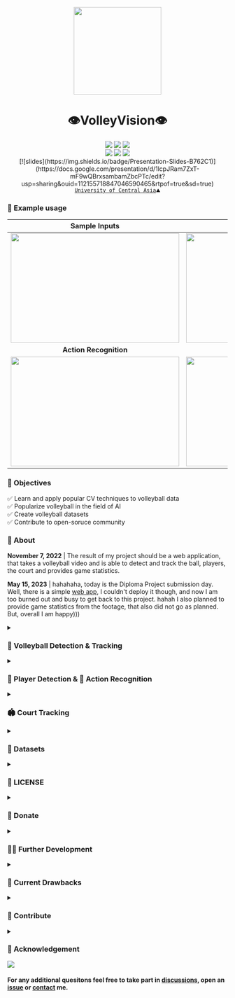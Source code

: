 <p align="center">
  <img src="https://github.com/shukkkur/VolleyVision/blob/280fed79d290c1cf6d53c869fa60355eeb04d148/assets/vv_logo.png" width=200>
</p>

<h1 align="center">
  👁️VolleyVision👁️
</h1>


<p align='center'>
  <a href="https://github.com/shukkkur/VolleyVision/forks?include=active%2Carchived%2Cinactive%2Cnetwork&page=1&period=2y&sort_by=stargazer_counts"><img src="https://img.shields.io/github/forks/shukkkur/VolleyVision.svg"></a>
  <a href="https://github.com/shukkkur/VolleyVision/stargazers"><img src="https://img.shields.io/github/stars/shukkkur/VolleyVision.svg"></a>
  <a href="https://github.com/shukkkur/VolleyVision/watchers"><img src="https://img.shields.io/github/watchers/shukkkur/VolleyVision.svg"></a>
 
  <br>
  <a href=""><img src="https://img.shields.io/github/last-commit/shukkkur/VolleyVision.svg"></a>
  <a href="https://creativecommons.org/licenses/by-nc-nd/4.0/"><img src="https://img.shields.io/badge/License-CC%20BY--NC--ND%204.0-lightgrey.svg"></a>
  <img src="https://hits.sh/github.com/shukkkur/VolleyVision.svg"/>
  
  <br>
  [![slides](https://img.shields.io/badge/Presentation-Slides-B762C1)](https://docs.google.com/presentation/d/1lcpJRam7ZxT-mF9wQBrxsambamZbcPTc/edit?usp=sharing&ouid=112155718847046590465&rtpof=true&sd=true) 

  <br>
  <a href="https://ucentralasia.org/home"><code>University of Central Asia</a>⛰️</code>
  
</p>


<h3>🧪 Example usage</h3>

Sample Inputs | From [assets/](https://github.com/shukkkur/VolleyVision/tree/main/Stage%20I%20-%20Volleyball/assets)
:-------------------------:|:-------------------------:
<a href="https://github.com/shukkkur/VolleyVision/tree/main/Stage%20I%20-%20Volleyball/yV7-tiny"><img src="https://github.com/shukkkur/VolleyVision/blob/88474342fa4330ce268668986d9f5061d7ee8f6a/assets/y7Detect_volleyball15.gif" width="385" height="250"></a> | <a href="https://universe.roboflow.com/shukur-sabzaliev-bh7pq/volleyball-tracking/model/"><img src="https://github.com/shukkkur/VolleyVision/blob/eb639742363fb5564d6de4c3b1bf3da808162aa9/assets/rf_backview.gif" width="385" height="250"></a>
<strong>Action Recognition</strong> | <strong>Players Detection</strong>
<a href="https://github.com/shukkkur/VolleyVision/tree/main/Stage%20II%20-%20Players%20%26%20Actions/actions/yV8_medium"><img src="https://github.com/shukkkur/VolleyVision/blob/1c6c180c445a8be413defac520899e411c07f043/assets/actions.gif" width="385" height="250"></a> | <a href="https://github.com/shukkkur/VolleyVision/tree/main/Stage%20II%20-%20Players%20%26%20Actions/players/yV8_medium"><img src="https://github.com/shukkkur/VolleyVision/blob/c098d6eb2f84ef07ded1d24bcb8da9641cb1737a/assets/players.gif" width="385" height="250"></a>

<h3>🎯 Objectives</h3>
<p>
  ✅ Learn and apply popular CV techniques to volleyball data   <br>
  ✅ Popularize volleyball in the field of AI                   <br>
  ✅ Create volleyball datasets                                 <br>
  ✅ Contribute to open-soruce community                        
</p>


<h3>📝 About</h3>


<p><strong>November 7, 2022</strong> | The result of my project should be a web application, that takes a  volleyball video  and is able to detect and track the ball, players, the court and provides game statistics.</p>
<p><strong>May 15, 2023</strong> | hahahaha, today is the Diploma Project submission day. Well, there is a simple <a href="https://github.com/shukkkur/volleyvision_app">web app</a>, I couldn't deploy it though, and now I am too burned out and busy to get back to this project. hahah I also planned to provide game statistics from the footage, that also did not go as planned. But, overall I am happy)))</p>


<details><summary><h3>🏐 Volleyball Detection & Tracking</h3></summary>

<a href="https://universe.roboflow.com/shukur-sabzaliev-bh7pq/volleyball-tracking/model/"><img src="https://app.roboflow.com/images/try-model-badge.svg"></img></a>
<a href="https://universe.roboflow.com/shukur-sabzaliev-bh7pq/volleyball-tracking"><img src="https://app.roboflow.com/images/download-dataset-badge.svg"></img></a>
<a href="https://github.com/shukkkur/VolleyVision/tree/main/Stage%20I%20-%20Volleyball/weights/weights"><img src="https://img.shields.io/badge/Download-YOLOV7--TINY%20Weights-red" alt="yV8 Weights"></a>
<a href="https://wandb.ai/volleyvision/YOLOR/runs/2u30vyzp/overview?workspace=user-shukkkur"><img src="https://raw.githubusercontent.com/wandb/assets/main/wandb-github-badge-gradient.svg" alt="WandB Badge"></a>

<!--   <strong>February 10, 2023 </strong> -->
<!--    <i>Closing the first stage moderetly satisfied</i>.  -->
<!--   <br> -->

<p>Two trained models: <a href="https://blog.roboflow.com/new-and-improved-roboflow-train/">RoboFlow</a> (<a href="https://docs.roboflow.com/train">AutoML training</a>) and <a href="https://github.com/WongKinYiu/yolov7">yoloV7-tiny</a> (local training). Both were trained on my newly created dataset comprised of <strong>25k images</strong>.  As for the tracker, <a href="https://github.com/foolwood/DaSiamRPN">DaSiamRPN</a> (<a href="https://docs.opencv.org/4.x/de/d93/classcv_1_1TrackerDaSiamRPN.html">cv2</a>) was used.

|              |   **mAP(50)**   | **precision** |  **recall**  |
|:------------:|:-----------:|:-------------:|:------------:|
| yoloV7-tiny  |    74.1%    |     86.4%     |    65.8%     |
|  RoboFlow    |    92.3%    |     94.7%     |    86.1%     |

  <strong>RoboFlow</strong> model is more accurate and works better on official matches, rather than yolov7 model. However, it requires longer time for inference. <strong>YoloV7-tiny</strong> is capable of real-time inference, even though it is less accurate than RoboFlow model, it is still a good and fast choice for larger volleyballs.</p>

<h3>🏃‍♂️ How to Run</h3>
<ul>
  <li>
  <p>Check out the <a href="https://github.com/shukkkur/VolleyVision/tree/main/Stage%20I%20-%20Volleyball#readme">Stage I - Volleyball/README.md</a></p>
  </li>
</ul>
</details>

<details><summary><h3>🏃 Player Detection & 🤾 Action Recognition</h3></summary>
    <h4>Action Recognition</h4>
    <a href="https://universe.roboflow.com/shukur-sabzaliev-42xvj/volleyball-actions"><img src="https://app.roboflow.com/images/download-dataset-badge.svg"></img></a>
    <a href="https://universe.roboflow.com/shukur-sabzaliev-42xvj/volleyball-actions/model/3"><img src="https://app.roboflow.com/images/try-model-badge.svg"></img></a>
    <a href="https://github.com/shukkkur/VolleyVision/tree/main/Stage%20II%20-%20Players%20%26%20Actions/actions/yV8_medium/"><img src="https://img.shields.io/badge/Download-YOLOV8M%20Weights-red" alt="yV8 Weights"></a>
    <a href="https://wandb.ai/volleyvision/YOLOv8/runs/28bs84bi/overview?workspace=user-shukkkur"><img src="https://raw.githubusercontent.com/wandb/assets/main/wandb-github-badge-gradient.svg" alt="WandB Badge"></a>
  <p>
    In this stage, I focused on recognizing volleyball actions from the images. A comprehensive volleyball actions dataset was created, comprising <strong>14k images</strong>. I used <a href="https://github.com/ultralytics/ultralytics/tree/0cb87f7dd340a2611148fbf2a0af59b544bd7b1b#models">YOLOv8m</a> to train the action recognition model on this dataset.
  </p>  

|            | **mAP50(B)**   | **precision**   | **recall**      |
|:----------:|:----------:|:----------------:|:----------------:|
| yolov8m    | 92.31%     | 92.38%         | 89.4%         |
| RoboFlow   |  83.7%     | 78.5%      | 82.3%         |

<p>The results were highly promising, as shown by the performance metrics.</p>

<h4>Players Detection</h4>
    <a href="https://universe.roboflow.com/shukur-sabzaliev-42xvj/players-dataset"><img src="https://app.roboflow.com/images/download-dataset-badge.svg"></img></a>
    <a href="https://universe.roboflow.com/shukur-sabzaliev-42xvj/players-dataset/model/"><img src="https://app.roboflow.com/images/try-model-badge.svg"></img></a>
    <a href="https://github.com/shukkkur/VolleyVision/tree/main/Stage%20II%20-%20Players%20%26%20Actions/actions/yV8_medium"><img src="https://img.shields.io/badge/Download-YOLOV8M%20Weights-red" alt="yV8 Weights"></a>
    <p>
    In addition, I have also trained a YOLOv8m model on a dataset of volleyball players, achieving a high level of accuracy in detecting players in each frame:
    </p>  
    
|            | **mAP50(B)**   | **precision**   | **recall**      |
|:----------:|:----------:|:----------------:|:----------------:|
| yolov8m    | 97.2%    | 94.2%        | 94%         |
| RoboFlow   |  97.2%     | 96.7%      | 91.7%         |

<p>However, it's worth noting that the yolov8 model, being able to perform in real-time, may occasionally misidentify coaches as players, whereas the RoboFlow model will have a higher rate of <strong>false negatives</strong>, resulting in missed player detections.</p>

<h3>🏃‍♂️ How to Run</h3>
<ul>
  <li>
  <p>Check out the <a href="https://github.com/shukkkur/VolleyVision/tree/main/Stage%20II%20-%20Players%20%26%20Actions#readme">Stage II - Players & Actions/README.md</a></p>
  </li>
</ul>
</details>


<details><summary><h3>🏟️ Court Tracking</h3></summary>
<a href="https://universe.roboflow.com/shukur-sabzaliev-bh7pq/court-segmented"><img src="https://app.roboflow.com/images/download-dataset-badge.svg"></img></a>
<a href="https://universe.roboflow.com/shukur-sabzaliev-bh7pq/court-segmented/model/"><img src="https://app.roboflow.com/images/try-model-badge.svg"></img></a>

<p>In this stage, I trained a simple <strong>Semantic Segmentation</strong> model on RoboFlow to find and outline the court. </p>

|      | mIoU  |
|------|-------|
| RoboFlow     | 97.2% |


<p>Keep in mind, this was a quick and fun experiment due to an upcoming thesis deadline, and it may not work perfectly every time. </p>

<img src="https://github.com/shukkkur/VolleyVision/blob/86a79be02caea17bfbbbaee44366a9cfc5f31f42/Stage%20III%20-%20Court%20Detection/assets/collage_court.png" width="600">

<p>The collage image above should give you the idea about the steps I took to detect the court: 
  <ol>
    <li>Get the segmentation mask from the model</li>
    <li>Find Contours - <code>cv2.findContours</code></li>
    <li>Approximate a polygonal curve - <code>cv2.approxPolyDP</code></li>
  </ol>
</p>

<h3>🏃‍♂️ How to Run</h3>
<ul>
  <li>
  <p>Check out the <a href="https://github.com/shukkkur/VolleyVision/tree/main/Stage%20III%20-%20Court%20Detection#readme">Stage III - Court Detection/README.md</a></p>
  </li>
</ul>
</details>

<details><summary><h3>💾 Datasets</h3></summary>
  
| Volleyball | Actions | Players | Spatiotemporal Activity |
|------|---------|---------|-------|
| <a href="https://universe.roboflow.com/shukur-sabzaliev-bh7pq/volleyball-tracking"><img src="https://github.com/shukkkur/VolleyVision/blob/6ac8230e48de95a8edb3a1c4793657ddb06f1409/README_files/volley-collage.jpg" width="600"></a> | <a href="https://universe.roboflow.com/shukur-sabzaliev-42xvj/volleyball-actions"><img src="https://github.com/shukkkur/VolleyVision/blob/f59e9feba6946d6ce7706b8c6b27081461d0401e/assets/actions_collage.png" width="600"></a> | <a href="https://universe.roboflow.com/shukur-sabzaliev-42xvj/players-dataset"><img src="https://github.com/shukkkur/VolleyVision/blob/f59e9feba6946d6ce7706b8c6b27081461d0401e/assets/players_collage.png" width="600"></a> | <img src="https://github.com/shukkkur/VolleyVision/blob/10da824026eafd787f85c0a4d9e88d6259c31a72/assets/3d_activity.png" width="465"> |

  
<ol>
  <li>
    <a href="https://universe.roboflow.com/shukur-sabzaliev-bh7pq/volleyball-tracking">Volleyball</a> (1 class: volleyball)
    <ul>
      <li>Source Images - <a href="https://universe.roboflow.com/volleyvision/volleyball-tracking/dataset/9">25k_version</a></li>
      <li>Resized (640x640) - <a href="https://universe.roboflow.com/volleyvision/volleyball-tracking/dataset/13">25_version_640</a></li>
      <li>Resized (800x800) - <a href="https://universe.roboflow.com/shukur-sabzaliev-bh7pq/volleyball-tracking/dataset/18">800_by_800_version</a></li>
    </ul>
  </li>
  
  <li>
    <a href="https://universe.roboflow.com/shukur-sabzaliev-42xvj/volleyball-actions">Actions</a> (5 classes: block, defense, serve, set, spike)
    <ul>
      <li>Source Images - <a href="https://universe.roboflow.com/shukur-sabzaliev-42xvj/volleyball-actions/dataset/5">original</a></li>
      <li>Resized (640x640) - <a href="https://universe.roboflow.com/shukur-sabzaliev-42xvj/volleyball-actions/dataset/3">resized_640</a></li>
      <li>Resized (1024x1024) - <a href="https://universe.roboflow.com/shukur-sabzaliev-42xvj/volleyball-actions/dataset/4">stretched_dataset</a></li>
    </ul>
  </li>
  
  <li>
    <a href="https://universe.roboflow.com/shukur-sabzaliev-42xvj/players-dataset">Players</a> (1 class: player)
    <ul>
      <li>Source Images - <a href="https://universe.roboflow.com/shukur-sabzaliev-42xvj/players-dataset/dataset/1">original</a></li>
      <li>Resized (640x640) - <a href="https://universe.roboflow.com/shukur-sabzaliev-42xvj/players-dataset/dataset/4">resized</a></li>
      <li>Augmented Resized (640x640) - <a href="https://universe.roboflow.com/shukur-sabzaliev-42xvj/players-dataset/dataset/2">aug_res</a></li>
    </ul>
  </li>
  
  <li>
    <a href="https://www.tugraz.at/index.php?id=17751">Spatiotemporal Volleyball Activtiy Dataset</a> (7 classes: defense-move, attack, block, reception, service, setting, stand).
    <ul>
      <li>Source Images - <a href="https://universe.roboflow.com/shukur-sabzaliev-zc3en/volleyball-activity-dataset/dataset/3">original</a></li>
      <li>Resized (640x640) - <a href="https://universe.roboflow.com/shukur-sabzaliev-zc3en/volleyball-activity-dataset/dataset/4">resized_640</a></li>
    </ul>
    <p>This dataset belongs to Institute of Computer Graphics and Vision, I downloaded the annotations and the videos from the website, did all the preprocessing and uploaded it to RoboFlow, to make it more accessible and convinient for others to download. Please note that this dataset is <strong>video dataset</strong> but RoboFlow splitted it randomly into train/test/split. Therefore, after downloading the images and annotations, they all should be combined and then split sequentially.</p>
  </li>
  
  <li>
    <a href="https://deeperaction.github.io/datasets/multisports.html">A Multi-Person Video Dataset of Spatio-Temporally Localized Sports Actions</a> (12 classes: first hit pass, defend, no offensive attack...).
    <ul>
      <li>HuggingFace - <a href="https://huggingface.co/datasets/MCG-NJU/MultiSports">dataset</a></li>
    </ul>
    <p>MultiSports is a multi-person dataset of spatio-temporal localized sports actions. Please refer to <a href="https://arxiv.org/abs/2105.07404">this paper</a> for more details and to <a href="https://github.com/MCG-NJU/MultiSports/">this repository</a> for evaluation. </p>
  </li>

  <li>
    Court Segmentation
    <ul>
      <li>Source Images - <a href="https://universe.roboflow.com/shukur-sabzaliev-bh7pq/court-segmented">original</a></li>
    </ul>
  </li>
  
</ol>
</details>
  
<details><summary><h3>📝 LICENSE</h3></summary>
<p>This project is licensed under the <strong>Creative Commons Attribution-NonCommercial-NoDerivatives (CC BY-NC-ND)</strong> license.</p>
<p>This license allows you to:</p>
<ul>
    <li><strong>Share</strong> — copy and redistribute the material in any medium or format</li>
    <li><strong>Adapt</strong> — remix, transform, and build upon the material</li>
</ul>
<p>Under the following terms:</p>
<ul>
    <li><strong>Attribution</strong> — You must give appropriate credit, provide a link to the license, and indicate if changes were made. You may do so in any reasonable manner, but not in any way that suggests the licensor endorses you or your use.</li>
    <li><strong>Non-Commercial</strong> — You may not use the material for commercial purposes.</li>
    <li><strong>No Derivatives</strong> — If you remix, transform, or build upon the material, you may not distribute the modified material.</li>
</ul>
<p>See the full license text for more details.</p>
<p>
<a href="https://creativecommons.org/licenses/by-nc-nd/4.0/legalcode">Read the full license text</a>
</p>
</details>

<details><summary><h3>💖 Donate</h3></summary>
<p>If you find my work useful or interesting, I would greatly appreciate your support on <strong><a href="https://ko-fi.com/shukkkur">Ko-fi</a></strong>. Alternatively, you can simply reach out to me and say 'thank you,' which I equally value!)</p>
</details>

<details><summary><h3>👨‍💻 Further Development</h3></summary>
<ul>
  <li>Develop and deploy a web app</li>
  <li>Unify all three stages into one coherent and easy to run script</li>
  <li>Research and apply better Court Detection methods</li>
  <li>Train YoloV8 on <a href="https://universe.roboflow.com/shukur-sabzaliev-bh7pq/volleyball-tracking">Volleyball Dataset</a></li>
  <li>Train 3D Model on <a href="https://universe.roboflow.com/shukur-sabzaliev-zc3en/volleyball-activity-dataset">Spatiotemporal Activity Dataset</a></li>
  <li>Extract and transport volleyball actions from <a href="https://huggingface.co/datasets/MCG-NJU/MultiSports">MultiSports</a> to RoboFlow</li>
  <li>Combine <strong>Players Detection</strong> with <strong>Actions Recognition</strong> to generate personalized statistics</li>
  <li>Combine <strong>Volleyball Tracking</strong> with <strong>Court Detection</strong> for <strong>smart ball in/out referee system</strong></li>
  <li>Annotate more side-view (official recordings) data for <a href="https://universe.roboflow.com/shukur-sabzaliev-42xvj/volleyball-actions">Action Recognition Dataset</a></li>
  <li>Annotate more data for <a href="https://universe.roboflow.com/shukur-sabzaliev-bh7pq/court-segmented">Court Segmentation Dataset</a></li>
  <li>Annotate more data for <a href="https://universe.roboflow.com/shukur-sabzaliev-42xvj/players-dataset">Players Detection Dataset</a></li>
</ul>
</details>

<details><summary><h3>🐛 Current Drawbacks</h3></summary>
<ul>
  <li>RoboFlow <a href="https://universe.roboflow.com/shukur-sabzaliev-bh7pq/volleyball-tracking/model/18">Volleyball Detection Model</a> is slow, due to the API being called on every single frame</li>
  <li>Court Detection is neither robust nor fast</li>
  <li>Action Recognition model is undertrained on <code>Defense</code> class</li>
  <li>Action Recogntiion model is undertrained on side-view data</li>
  <li>Players Detection occasionally detects coaches, referees and spectators as <code>player</code> class</li>
</ul>
</details>

<details><summary><h3>🫶 Contribute</h3></summary>

<p>Help me by annoating data, discussing potential improvements or writing a better documentation. Check out the <a href="https://github.com/shukkkur/VolleyVision/blob/main/CONTRIBUTING.md">CONTRIBUTING.md</a>. Contributing is easy and appreciated!</p>
</details>


<details><summary><h3>🙌 Acknowledgement</h3></summary>
  <ul>
      <p align="center">
        <img src="https://github.com/shukkkur/VolleyVision/blob/2bf4497171830d7b0c5279847da1d6364adfce75/assets/roboflow_logo.png" width="500">
      </p>
<li>
    This project wouldn't possible without amazing & free RoboFlow <a href="https://roboflow.com/annotate">annotation tools</a> , open-source <a href="https://universe.roboflow.com/">datasets</a>, quick & easy <a href="https://roboflow.com/deploy">deployement</a> and high-level <a href="https://blog.roboflow.com/">blog posts</a>. Special thanks to <a href="https://blog.roboflow.com/author/mohamed/">Mohamed Traore</a> for tirelessly approving my constant requests for data storage and model training credits</li>
    <li><a href="https://github.com/artkulak">Artyom Kulakov</a> - My supervisor. Sincerest gratitude that you foud time to guide and support me along the entire journey (starting from <a href="https://github.com/ArtLabss">ArtLabs</a>))))</li>
    <li><a href="https://ucentralasia.org/faculty-and-staff/dr-nurlan-shaidullaev">Nurlan Shaidullaev</a> - FYP course instructor. Thank you for your vigilence and constant reminders about the upcoming deadlines :D</li>
    <li><a href="https://ucentralasia.org/home">University of Central Asia</a> - my home for the past 5 years. Immense gratitude to AKDN.</li>
  </ul>
</details>

<img src="https://github.com/shukkkur/VolleyVision/blob/1d1836c3a7968cbcde4bcf5cfb5e8eaf4c16acfb/assets/header.png">

<h4>For any additional quesitons feel free to take part in <a href="https://github.com/shukkkur/VolleyVision/discussions">discussions</a>, open an <a href="https://github.com/shukkkur/VolleyVision/issues/new">issue</a> or <a href="https://github.com/shukkkur#feel-free-to-connectcontact">contact</a> me.</h4>

<!--
<table>
<tr>
<td> Status </td> <td> Response </td>
</tr>
<tr>
<td> 200 </td>
<td>

```python
from roboflow import Roboflow
rf = Roboflow(api_key="sparlyxRfGqxvrUwHldB")
project = rf.workspace().project("radardata")
model = project.version(1).model

# infer on a local image
print(model.predict("your_image.jpg", confidence=40, overlap=30).json())

# visualize your prediction
# model.predict("your_image.jpg", confidence=40, overlap=30).save("prediction.jpg")

# infer on an image hosted elsewhere
# print(model.predict("URL_OF_YOUR_IMAGE", hosted=True, confidence=40, overlap=30).json())
```
V Extra blank line below!

</td>
</tr>
<tr>
<td> 400 </td>
<td>

**Markdown** _here_. (Blank lines needed before and after!)

</td>
</tr>
</table>
-->

<!-- <img src="https://github.com/shukkkur/VolleyVision/blob/2e4ce97819f591573de99fcfe04ba0f0259dff9a/assets/rf_men_rally.gif" width="350" height="250"> | <img src="https://github.com/shukkkur/VolleyVision/blob/2e4ce97819f591573de99fcfe04ba0f0259dff9a/assets/rf_women_rally.gif" width="350" height="250"> -->

<!--   https://blog.roboflow.com/new-and-improved-roboflow-train/ -->

<!-- I was trying to train the standard <a href="https://github.com/WongKinYiu/yolov7#performance">yolov7</a>, however, with GPU memory being 4GB, I could only afford training with <code>batch_size=8 img-size=480</code>, which didn't yield best results. -->
